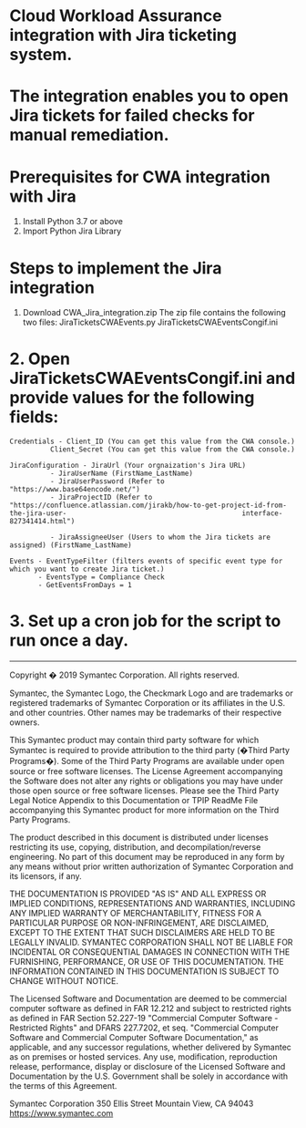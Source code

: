# Cloud Workload Assurance integration with Jira ticketing system. 
# The integration enables you to open Jira tickets for failed checks for manual remediation.

# Prerequisites for CWA integration with Jira
 1. Install Python 3.7 or above
 2. Import Python Jira Library

# Steps to implement the Jira integration
 1. Download CWA_Jira_integration.zip
 The zip file contains the following two files:
	JiraTicketsCWAEvents.py
	JiraTicketsCWAEventsCongif.ini
# 2. Open JiraTicketsCWAEventsCongif.ini and provide values for the following fields:
	Credentials - Client_ID (You can get this value from the CWA console.)
		      Client_Secret (You can get this value from the CWA console.)
	
	JiraConfiguration - JiraUrl (Your orgnaization's Jira URL)
			  - JiraUserName (FirstName_LastName)
			  - JiraUserPassword (Refer to   "https://www.base64encode.net/")
			  - JiraProjectID (Refer to  "https://confluence.atlassian.com/jirakb/how-to-get-project-id-from-the-jira-user-                                           interface-827341414.html")
 
			  - JiraAssigneeUser (Users to whom the Jira tickets are assigned) (FirstName_LastName)
	
	Events - EventTypeFilter (filters events of specific event type for which you want to create Jira ticket.)
	       - EventsType = Compliance Check
	       - GetEventsFromDays = 1
# 3. Set up a cron job for the script to run once a day.

			    		    		


-----------------------------------------------------------------------------------------------------------------------------
Copyright � 2019 Symantec Corporation. All rights reserved.

Symantec, the Symantec Logo, the Checkmark Logo and  are trademarks or registered trademarks of Symantec Corporation or its affiliates in the U.S. and other countries. Other names may be trademarks of their respective owners.

This Symantec product may contain third party software for which Symantec is required to provide attribution to the third party (�Third Party Programs�). Some of the Third Party Programs are available under open source or free software licenses. The License Agreement accompanying the Software does not alter any rights or obligations you may have under those open source or free software licenses. Please see the Third Party Legal Notice Appendix to this Documentation or TPIP ReadMe File accompanying this Symantec product for more information on the Third Party Programs.

The product described in this document is distributed under licenses restricting its use, copying, distribution, and decompilation/reverse engineering. No part of this document may be reproduced in any form by any means without prior written authorization of Symantec Corporation and its licensors, if any.

THE DOCUMENTATION IS PROVIDED "AS IS" AND ALL EXPRESS OR IMPLIED CONDITIONS, REPRESENTATIONS AND WARRANTIES, INCLUDING ANY IMPLIED WARRANTY OF MERCHANTABILITY, FITNESS FOR A PARTICULAR PURPOSE OR NON-INFRINGEMENT, ARE DISCLAIMED, EXCEPT TO THE EXTENT THAT SUCH DISCLAIMERS ARE HELD TO BE LEGALLY INVALID. SYMANTEC CORPORATION SHALL NOT BE LIABLE FOR INCIDENTAL OR CONSEQUENTIAL DAMAGES IN CONNECTION WITH THE FURNISHING, PERFORMANCE, OR USE OF THIS DOCUMENTATION. THE INFORMATION CONTAINED IN THIS DOCUMENTATION IS SUBJECT TO CHANGE WITHOUT NOTICE.

The Licensed Software and Documentation are deemed to be commercial computer software as defined in FAR 12.212 and subject to restricted rights as defined in FAR Section 52.227-19 "Commercial Computer Software - Restricted Rights" and DFARS 227.7202, et seq. "Commercial Computer Software and Commercial Computer Software Documentation," as applicable, and any successor regulations, whether delivered by Symantec as on premises or hosted services. Any use, modification, reproduction release, performance, display or disclosure of the Licensed Software and Documentation by the U.S. Government shall be solely in accordance with the terms of this Agreement.

Symantec Corporation
350 Ellis Street
Mountain View, CA 94043
https://www.symantec.com
